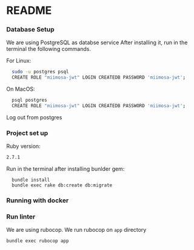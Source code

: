 # README

### Database Setup

We are using PostgreSQL as databse service
After installing it, run in the terminal the following commands.

For Linux:
```bash
  sudo -u postgres psql
  CREATE ROLE "miimosa-jwt" LOGIN CREATEDB PASSWORD 'miimosa-jwt';
```

On MacOS:
```bash
  psql postgres
  CREATE ROLE "miimosa-jwt" LOGIN CREATEDB PASSWORD 'miimosa-jwt';
```

Log out from postgres

### Project set up

Ruby version:
```bash
2.7.1
```

Run in the terminal after installing bunlder gem:

```
  bundle install
  bundle exec rake db:create db:migrate
```

### Running with docker

### Run linter

We are using rubocop. We run rubocop on `app` directory

```bash
bundle exec rubocop app
```

